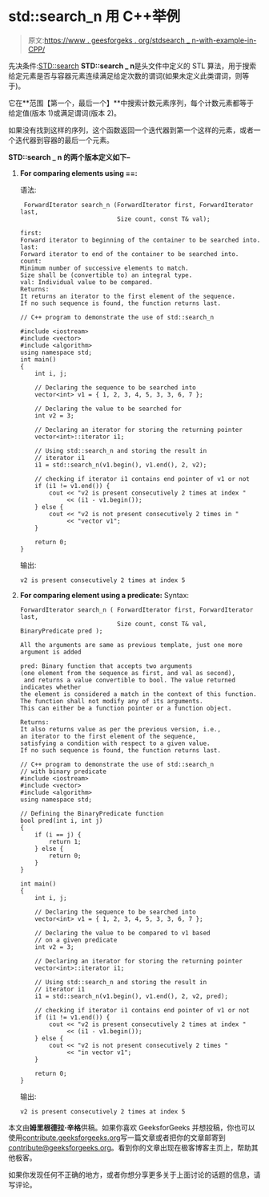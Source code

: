 # std::search_n 用 C++举例

> 原文:[https://www . geesforgeks . org/stdsearch _ n-with-example-in-CPP/](https://www.geeksforgeeks.org/stdsearch_n-with-example-in-cpp/)

先决条件:[STD::search](https://www.geeksforgeeks.org/stdsearch-in-c/)
**STD::search _ n**是头文件中定义的 STL 算法，用于搜索给定元素是否与容器元素连续满足给定次数的谓词(如果未定义此类谓词，则等于)。

它在**范围【第一个，最后一个】**中搜索计数元素序列，每个计数元素都等于给定值(版本 1)或满足谓词(版本 2)。

如果没有找到这样的序列，这个函数返回一个迭代器到第一个这样的元素，或者一个迭代器到容器的最后一个元素。

**STD::search _ n 的两个版本定义如下–**

1.  **For comparing elements using ==:**

    语法:

    ```
     ForwardIterator search_n (ForwardIterator first, ForwardIterator last,
                               Size count, const T& val);

    first: 
    Forward iterator to beginning of the container to be searched into.
    last: 
    Forward iterator to end of the container to be searched into.
    count: 
    Minimum number of successive elements to match.
    Size shall be (convertible to) an integral type.
    val: Individual value to be compared.
    Returns: 
    It returns an iterator to the first element of the sequence.
    If no such sequence is found, the function returns last.

    ```

    ```
    // C++ program to demonstrate the use of std::search_n

    #include <iostream>
    #include <vector>
    #include <algorithm>
    using namespace std;
    int main()
    {
        int i, j;

        // Declaring the sequence to be searched into
        vector<int> v1 = { 1, 2, 3, 4, 5, 3, 3, 6, 7 };

        // Declaring the value to be searched for
        int v2 = 3;

        // Declaring an iterator for storing the returning pointer
        vector<int>::iterator i1;

        // Using std::search_n and storing the result in
        // iterator i1
        i1 = std::search_n(v1.begin(), v1.end(), 2, v2);

        // checking if iterator i1 contains end pointer of v1 or not
        if (i1 != v1.end()) {
            cout << "v2 is present consecutively 2 times at index "
                 << (i1 - v1.begin());
        } else {
            cout << "v2 is not present consecutively 2 times in "
                 << "vector v1";
        }

        return 0;
    }
    ```

    输出:

    ```
    v2 is present consecutively 2 times at index 5

    ```

2.  **For comparing element using a predicate:**
    Syntax:

    ```
    ForwardIterator search_n ( ForwardIterator first, ForwardIterator last,
                               Size count, const T& val, BinaryPredicate pred );

    All the arguments are same as previous template, just one more argument is added

    pred: Binary function that accepts two arguments 
    (one element from the sequence as first, and val as second),
     and returns a value convertible to bool. The value returned indicates whether 
    the element is considered a match in the context of this function.
    The function shall not modify any of its arguments. 
    This can either be a function pointer or a function object.

    Returns:
    It also returns value as per the previous version, i.e., 
    an iterator to the first element of the sequence, 
    satisfying a condition with respect to a given value.
    If no such sequence is found, the function returns last.
    ```

    ```
    // C++ program to demonstrate the use of std::search_n
    // with binary predicate
    #include <iostream>
    #include <vector>
    #include <algorithm>
    using namespace std;

    // Defining the BinaryPredicate function
    bool pred(int i, int j)
    {
        if (i == j) {
            return 1;
        } else {
            return 0;
        }
    }

    int main()
    {
        int i, j;

        // Declaring the sequence to be searched into
        vector<int> v1 = { 1, 2, 3, 4, 5, 3, 3, 6, 7 };

        // Declaring the value to be compared to v1 based
        // on a given predicate
        int v2 = 3;

        // Declaring an iterator for storing the returning pointer
        vector<int>::iterator i1;

        // Using std::search_n and storing the result in
        // iterator i1
        i1 = std::search_n(v1.begin(), v1.end(), 2, v2, pred);

        // checking if iterator i1 contains end pointer of v1 or not
        if (i1 != v1.end()) {
            cout << "v2 is present consecutively 2 times at index "
                 << (i1 - v1.begin());
        } else {
            cout << "v2 is not present consecutively 2 times "
                 << "in vector v1";
        }

        return 0;
    }
    ```

    输出:

    ```
    v2 is present consecutively 2 times at index 5

    ```

本文由**姆里根德拉·辛格**供稿。如果你喜欢 GeeksforGeeks 并想投稿，你也可以使用[contribute.geeksforgeeks.org](http://www.contribute.geeksforgeeks.org)写一篇文章或者把你的文章邮寄到 contribute@geeksforgeeks.org。看到你的文章出现在极客博客主页上，帮助其他极客。

如果你发现任何不正确的地方，或者你想分享更多关于上面讨论的话题的信息，请写评论。